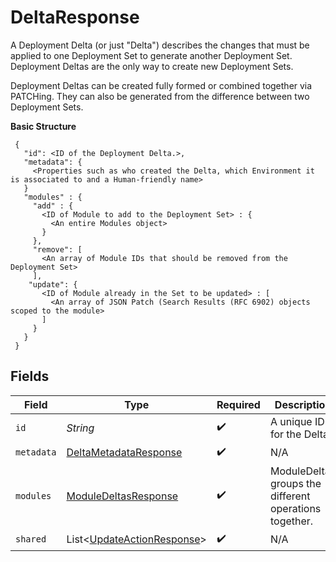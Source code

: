# DeltaResponse

A Deployment Delta (or just "Delta") describes the changes that must be applied to one Deployment Set to generate another Deployment Set. Deployment Deltas are the only way to create new Deployment Sets.

Deployment Deltas can be created fully formed or combined together via PATCHing. They can also be generated from the difference between two Deployment Sets.

**Basic Structure**

```
 {
   "id": <ID of the Deployment Delta.>,
   "metadata": {
     <Properties such as who created the Delta, which Environment it is associated to and a Human-friendly name>
   }
   "modules" : {
     "add" : {
       <ID of Module to add to the Deployment Set> : {
         <An entire Modules object>
       }
     },
     "remove": [
       <An array of Module IDs that should be removed from the Deployment Set>
     ],
    "update": {
       <ID of Module already in the Set to be updated> : [
         <An array of JSON Patch (Search Results (RFC 6902) objects scoped to the module>
       ]
     }
   }
 }
```


## Fields

| Field                                                                     | Type                                                                      | Required                                                                  | Description                                                               |
| ------------------------------------------------------------------------- | ------------------------------------------------------------------------- | ------------------------------------------------------------------------- | ------------------------------------------------------------------------- |
| `id`                                                                      | *String*                                                                  | :heavy_check_mark:                                                        | A unique ID for the Delta                                                 |
| `metadata`                                                                | [DeltaMetadataResponse](../../models/shared/DeltaMetadataResponse.md)     | :heavy_check_mark:                                                        | N/A                                                                       |
| `modules`                                                                 | [ModuleDeltasResponse](../../models/shared/ModuleDeltasResponse.md)       | :heavy_check_mark:                                                        | ModuleDeltas groups the different operations together.                    |
| `shared`                                                                  | List<[UpdateActionResponse](../../models/shared/UpdateActionResponse.md)> | :heavy_check_mark:                                                        | N/A                                                                       |